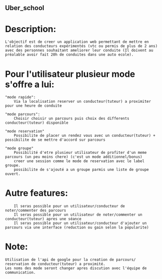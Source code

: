## Uber_school


# Description:
	L'objectif est de creer un application web permettant de mettre en relation des conducteurs expérimentés (vtc ou permis de plus de 2 ans)
	avec des personnes souhaitant ameliorer leur conduite (Il doivent au préalable avoir fait 20h de conduites dans une auto ecole).

# Pour l'utilisateur plusieur mode s'offre a lui:
	"mode rapide": 
		Via la localisation reserver un conducteur(tuteur) a proximiter pour une heure de conduite
	
	"mode parcours":
		Choisir choisir un parcours puis choix des differents conducteur(tuteur) disponible
	
	"mode reservation"	
		Possibilite de placer un rendez vous avec un conducteur(tuteur) + possibilite de se mettre d'accord sur parcours

	"mode groupe"
		Possibilité d'etre plusieur utilisateur de profiter d'un meme parcours (un peu moins chere) (c'est un mode additionnel/bonus)
		creer une session comme le mode de reservation avec le label groupe.
		possibilite de s'ajouté a un groupe parmis une liste de groupe ouvert. 	

# Autre features:
		Il seras possible pour un utilisateur/conducteur de noter/commenter des parcours
		Il seras possible pour un utilisateur de noter/commenter un conducteur(tuteur) apres une séance 
		Il seras possible pour un utilisateur/conducteur d'ajouter un parcours via une interface (reduction ou gain selon la popularite)
# Note:
    Utilisation de l'api de google pour la creation de parcours/ reservation de conducteur(tuteur) a proximité.
    Les noms des mode seront changer apres discution avec l'équipe de communication.	
